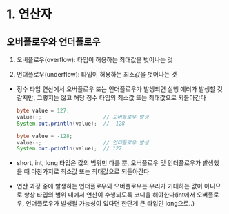 # 1. 연산자

## 오버플로우와 언더플로우

1. 오버플로우(overflow): 타입이 허용하는 최대값을 벗어나는 것

2. 언더플로우(underflow): 타입이 허용하는 최소값을 벗어나는 것 

- 정수 타입 연산에서 오버플로우 또는 언더플로우가 발생되면 실행 에러가 발생할 것 같지만, 그렇지는 않고 해당 정수 타입의 최소값 또는 최대값으로 되돌아간다

    ``` java
    byte value = 127;
    value++;                    // 오버플로우 발생
    System.out.println(value);  // -128

    byte value = -128;
    value--;                    // 언더플로우 발생
    System.out.println(value);  // 127
    ```

- short, int, long 타입은 값의 범위만 다를 뿐, 오버플로우 및 언더플로우가 발생했을 때 마찬가지로 최소값 또는 최대값으로 되돌아간다
- 연산 과정 중에 발생하는 언더플로우와 오버플로우는 우리가 기대하는 값이 아니므로 항상 타입의 범위 내에서 연산이 수행되도록 코디을 해야한다(int에서 오버플로우, 언더플로우가 발생될 가능성이 있다면 한단계 큰 타입인 long으로..)